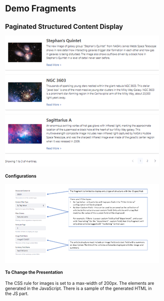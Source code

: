 # Demo Fragments

## Paginated Structured Content Display

<kbd>![screenshot](https://github.com/steven-lu-liferay/demo-fragments/blob/main/Paginated%20Content%20Display%20Screenshot.PNG)</kbd>

#### Configurations
<kbd>![configurations](https://github.com/steven-lu-liferay/demo-fragments/blob/main/paginated-structured-content-display/Paginated%20Content%20Display%20Configurations.PNG)</kbd>

#### To Change the Presentation
The CSS rule for images is set to a max-width of 200px. The elements are generated in the JavaScript. There is a sample of the generated HTML in the JS part.
